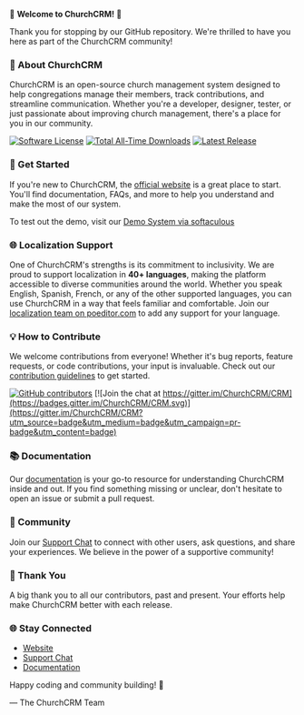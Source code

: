 
🌟 **Welcome to ChurchCRM!** 🌟

Thank you for stopping by our GitHub repository. We're thrilled to have you here as part of the ChurchCRM community!

### 🏰 About ChurchCRM
ChurchCRM is an open-source church management system designed to help congregations manage their members, track contributions, and streamline communication. Whether you're a developer, designer, tester, or just passionate about improving church management, there's a place for you in our community.

[![Software License](https://img.shields.io/badge/license-MIT-brightgreen.svg)](LICENSE)
[![Total All-Time Downloads](https://img.shields.io/github/downloads/churchcrm/crm/total.svg?label=Total%20All-Time%20Downloads)](https://github.com/ChurchCRM/CRM/releases)
[![Latest Release](https://img.shields.io/github/downloads/churchcrm/crm/latest/total.svg?label=Latest%20Release)](https://github.com/ChurchCRM/CRM/releases/latest)


### 🚀 Get Started
If you're new to ChurchCRM, the [official website](https://www.churchcrm.io/) is a great place to start. You'll find documentation, FAQs, and more to help you understand and make the most of our system.

To test out the demo, visit our [Demo System via softaculous](https://softaculous.com/demos/churchcrm) 

### 🌐 Localization Support
One of ChurchCRM's strengths is its commitment to inclusivity. We are proud to support localization in **40+ languages**, making the platform accessible to diverse communities around the world. Whether you speak English, Spanish, French, or any of the other supported languages, you can use ChurchCRM in a way that feels familiar and comfortable. Join our [localization team on poeditor.com](https://poeditor.com/join/project/RABdnDSqAt) to add any support for your language. 

### 💡 How to Contribute
We welcome contributions from everyone! Whether it's bug reports, feature requests, or code contributions, your input is invaluable. Check out our [contribution guidelines](CONTRIBUTING.md) to get started.

[![GitHub contributors](https://img.shields.io/github/contributors/churchcrm/crm.svg)]()
[![Join the chat at https://gitter.im/ChurchCRM/CRM](https://badges.gitter.im/ChurchCRM/CRM.svg)](https://gitter.im/ChurchCRM/CRM?utm_source=badge&utm_medium=badge&utm_campaign=pr-badge&utm_content=badge)

### 📚 Documentation
Our [documentation](https://github.com/ChurchCRM/CRM/wiki) is your go-to resource for understanding ChurchCRM inside and out. If you find something missing or unclear, don't hesitate to open an issue or submit a pull request.

### 🤝 Community
Join our [Support Chat](https://gitter.im/ChurchCRM/CRM) to connect with other users, ask questions, and share your experiences. We believe in the power of a supportive community!

### 🙏 Thank You
A big thank you to all our contributors, past and present. Your efforts help make ChurchCRM better with each release.

### 🌐 Stay Connected
- [Website](https://www.churchcrm.io/)
- [Support Chat](https://gitter.im/ChurchCRM/CRM)
- [Documentation](https://github.com/ChurchCRM/ChurchCRM/wiki)

Happy coding and community building! 🎉

— The ChurchCRM Team
